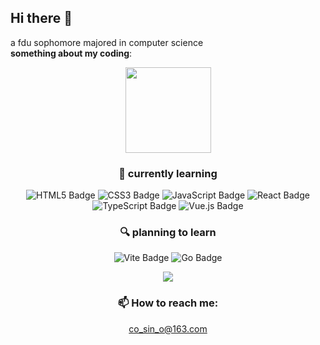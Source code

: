 ## Hi there 👋

<!--
**Linn3a/Linn3a** is a ✨ _special_ ✨ repository because its `README.md` (this file) appears on your GitHub profile.

Here are some ideas to get you started:

- 🔭 I’m currently working on ...
- 🌱 I’m currently learning ...
- 👯 I’m looking to collaborate on ...
- 🤔 I’m looking for help with ...
- 💬 Ask me about ...
- 📫 How to reach me: ...
- 😄 Pronouns: ...
- ⚡ Fun fact: ...
-->
a fdu sophomore majored in computer science </br>
**something about my coding**:
<div align="center"> <img height="137px" src="https://github-readme-stats.vercel.app/api?username=Linn3a&count_private=true&hide_title=true&hide_border=true&show_icons=trueline_height=21&theme=radical" /> 
</div>
<div align="center">

### 🌱 currently learning 

![HTML5 Badge](https://img.shields.io/badge/HTML5-E34F26?logo=html5&logoColor=fff&style=flat)  ![CSS3 Badge](https://img.shields.io/badge/CSS3-1572B6?logo=css3&logoColor=fff&style=flat)  ![JavaScript Badge](https://img.shields.io/badge/JavaScript-F7DF1E?logo=javascript&logoColor=000&style=flat)    ![React Badge](https://img.shields.io/badge/React-61DAFB?logo=react&logoColor=000&style=flat)  ![TypeScript Badge](https://img.shields.io/badge/TypeScript-3178C6?logo=typescript&logoColor=fff&style=flat) ![Vue.js Badge](https://img.shields.io/badge/Vue.js-4FC08D?logo=vuedotjs&logoColor=fff&style=flat)


### 🔍 planning to learn
![Vite Badge](https://img.shields.io/badge/Vite-646CFF?logo=vite&logoColor=fff&style=flat)  ![Go Badge](https://img.shields.io/badge/Go-31A8FF?logo=Go&logoColor=fff&style=flat)
  
  <img src="https://github-readme-stats.vercel.app/api/top-langs/?username=Linn3a&count_private=true&theme=radical" />

### 📫 How to reach me: 
co_sin_o@163.com
</div>
